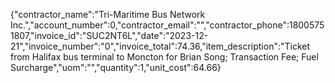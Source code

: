 {"contractor_name":"Tri-Maritime Bus Network Inc.","account_number":0,"contractor_email":"","contractor_phone":18005751807,"invoice_id":"SUC2NT6L","date":"2023-12-21","invoice_number":"0","invoice_total":74.36,"item_description":"Ticket from Halifax bus terminal to Moncton for Brian Song; Transaction Fee; Fuel Surcharge","uom":"","quantity":1,"unit_cost":64.66}